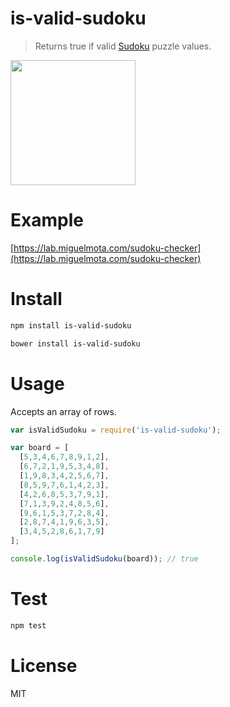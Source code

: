 # is-valid-sudoku

> Returns true if valid [Sudoku](https://en.wikipedia.org/wiki/Sudoku) puzzle values.

<a href="https://en.wikipedia.org/wiki/Sudoku"><img src="https://upload.wikimedia.org/wikipedia/commons/thumb/3/31/Sudoku-by-L2G-20050714_solution.svg/364px-Sudoku-by-L2G-20050714_solution.svg.png" width="200" /></a>

# Example

[https://lab.miguelmota.com/sudoku-checker](https://lab.miguelmota.com/sudoku-checker)

# Install

```bash
npm install is-valid-sudoku
```

```bash
bower install is-valid-sudoku
```

# Usage

Accepts an array of rows.

```javascript
var isValidSudoku = require('is-valid-sudoku');

var board = [
  [5,3,4,6,7,8,9,1,2],
  [6,7,2,1,9,5,3,4,8],
  [1,9,8,3,4,2,5,6,7],
  [8,5,9,7,6,1,4,2,3],
  [4,2,6,8,5,3,7,9,1],
  [7,1,3,9,2,4,8,5,6],
  [9,6,1,5,3,7,2,8,4],
  [2,8,7,4,1,9,6,3,5],
  [3,4,5,2,8,6,1,7,9]
];

console.log(isValidSudoku(board)); // true
```

# Test

```bash
npm test
```

# License

MIT
